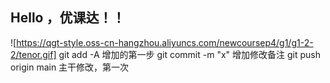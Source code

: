 
## Hello ，优课达！！
![https://qgt-style.oss-cn-hangzhou.aliyuncs.com/newcoursep4/g1/g1-2-2/tenor.gif]
git add -A 增加的第一步
git commit -m "x" 增加修改备注
git push origin main 主干修改，第一次